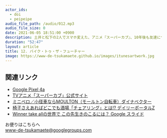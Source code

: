 ```yaml
---
actor_ids:
  - doi
  - peipeipe
audio_file_path: /audio/012.mp3
audio_file_size: 0
date: 2021-06-05 18:51:00 +0900
description: 土井と松下の2人でスマホ変えた、アニメ『スーパーカブ』、10年後も友達について話しました。
duration: "52:47"
layout: article
title: 12. バイク・トゥ・ザ・フューチャー
image: https://www-de-tsukamaete.github.io/images/itunesartwork.jpg
---
```



## 関連リンク
- [Google Pixel 4a](https://store.google.com/jp/product/pixel_4a?hl=ja)
- [TVアニメ「スーパーカブ」公式サイト](https://supercub-anime.com/)
- [ミニベロ／小径車ならMOULTON（モールトン自転車）ダイナベクター](https://www.dynavector.co.jp/am/)
- [椅子さえあればどこでも酒場「チェアリング」とは!? デイリーポータルZ](https://dailyportalz.jp/kiji/180426202710)
- [Winner take allの世界で この先生きのこるには？  Google スライド](https://docs.google.com/presentation/d/1H2l0UiW2WQM-tWGuaCJDYZKCdL4dXCGPQmWL8bHLD38/edit#slide=id.p)


お便りはこちらへ<br/>
www-de-tsukamaete@googlegroups.com
